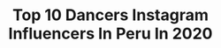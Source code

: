 ---
title: Top 10 Dancers Instagram Influencers In Peru In 2020
description: >-
  Find top dancers Instagram influencers in Peru in 2020. Most popular hashtags: #dance #dancer #reggaeton #cuarentena.
platform: Instagram
profiles:
  - username: "pallardelly"
    fullname: >-
      Fernando Pallardelly
    location: "Peru"
    followers: 23831
    engagement: 483
    commentsToLikes: 0.014833
    avatar: "https://scontent-ams4-1.cdninstagram.com/v/t51.2885-19/s320x320/91247340_534936604102044_4250363918897119232_n.jpg?_nc_ht=scontent-ams4-1.cdninstagram.com&_nc_ohc=zC24DmhQmkoAX9LPRIw&oh=0552241b9fb7c5e0f57f725fffc946ae&oe=5EBA2080"
    verified: false
    hashtags: "#veganos, #elpoderdelahora, #quedateencasa"
  - username: "andrearondonb"
    fullname: >-
      A N D R E A    R O N D O N
    location: "Peru"
    followers: 3147
    engagement: 1770
    commentsToLikes: 0.067758
    avatar: "https://scontent-lhr8-1.cdninstagram.com/v/t51.2885-19/s320x320/79789354_785417935279803_3273789330467848192_n.jpg?_nc_ht=scontent-lhr8-1.cdninstagram.com&_nc_ohc=It0chXmjE38AX-XUyGk&oh=271c8fed30f5e4e2ed9b671b1bb83b80&oe=5EBCE765"
    verified: false
    hashtags: "#corny, #fullout, #dancehallclass, #jbalvin"
  - username: "maricieloeffio"
    fullname: >-
      Maricielo Effio
    location: "Peru"
    followers: 351745
    engagement: 319
    commentsToLikes: 0.035206
    avatar: "https://scontent-lhr8-1.cdninstagram.com/v/t51.2885-19/s320x320/57168484_314027892568644_5877659978617061376_n.jpg?_nc_ht=scontent-lhr8-1.cdninstagram.com&_nc_ohc=_R1CakJnrtwAX_B9204&oh=5f7a9678f8d354bcd88114a207691541&oe=5EBC1D20"
    verified: false
    hashtags: "#pausa, #maskforall, #celebration, #lafanny"
  - username: "angelocaceres.z"
    fullname: >-
      🦁 ANGELO CACERES 🦁
    location: "Peru"
    followers: 3167
    engagement: 1037
    commentsToLikes: 0.069175
    avatar: "https://scontent-ams4-1.cdninstagram.com/v/t51.2885-19/s320x320/91859655_217392972826497_1145197517026099200_n.jpg?_nc_ht=scontent-ams4-1.cdninstagram.com&_nc_ohc=a5KDNo64Av8AX-5uDTs&oh=e0aa8326968e11b954b485d8f1ba6c28&oe=5EBB841E"
    verified: false
    hashtags: "#driptopintherain, #magasco, #barriolatino, #angelocaceres"
  - username: "amerikaoz19"
    fullname: >-
      America Orihuela
    location: "Peru"
    followers: 17497
    engagement: 667
    commentsToLikes: 0.048187
    avatar: "https://scontent-ams4-1.cdninstagram.com/v/t51.2885-19/s320x320/91953807_370073437294606_369071457482833920_n.jpg?_nc_ht=scontent-ams4-1.cdninstagram.com&_nc_ohc=dXsblic--1gAX_bXnM2&oh=84f384c5c9add88957f0b92ba5852f19&oe=5EB9AA6D"
    verified: false
    hashtags: "#cusco, #friends, #dylanfuentes, #megustaria"
  - username: "abelrdc"
    fullname: >-
      Abel Rdc
    location: "Peru"
    followers: 4682
    engagement: 1329
    commentsToLikes: 0.039932
    avatar: "https://scontent-ams4-1.cdninstagram.com/v/t51.2885-19/s320x320/71133284_952771608403833_2601875159098851328_n.jpg?_nc_ht=scontent-ams4-1.cdninstagram.com&_nc_ohc=m09fvFp0PfQAX9_jSs4&oh=cdd7a554be99f5b0860a312e417a5078&oe=5EA5561E"
    verified: false
    hashtags: "#perreito, #dembow, #maroon5, #dancedance"
  - username: "shinichi_tn"
    fullname: >-
      Shinichi Tokumori
    location: "Peru"
    followers: 4365
    engagement: 771
    commentsToLikes: 0.030052
    avatar: "https://scontent-lht6-1.cdninstagram.com/v/t51.2885-19/s320x320/75223564_586687878753315_8338812157760110592_n.jpg?_nc_ht=scontent-lht6-1.cdninstagram.com&_nc_ohc=U666iVL2o3AAX9JVWmX&oh=6161f34bc355a310b82f5ac720bd503d&oe=5EAFBB29"
    verified: false
    hashtags: "#zapateo, #london, #kingsplace, #yinyangcrew"
  - username: "mawano_pz"
    fullname: >-
      M A R I A N O 💗🤤
    location: "Peru"
    followers: 2782
    engagement: 1723
    commentsToLikes: 0.068925
    avatar: "https://scontent-ams4-1.cdninstagram.com/v/t51.2885-19/s320x320/84214617_547795959174510_144832705312325632_n.jpg?_nc_ht=scontent-ams4-1.cdninstagram.com&_nc_ohc=YvpfGTB6gNsAX8zZCbv&oh=7265c075af8f982e64a618d0237556aa&oe=5EBB1632"
    verified: false
    hashtags: "#shuffle, #shuffleshowcase, #shufflevibes, #andersonjovani"
  - username: "rodrigoespino20"
    fullname: >-
      Rodrigo Henry Espino Moreno
    location: "Peru"
    followers: 2233
    engagement: 1380
    commentsToLikes: 0.088985
    avatar: "https://scontent-lhr8-1.cdninstagram.com/v/t51.2885-19/s320x320/81831011_967365890324295_6331369182621335552_n.jpg?_nc_ht=scontent-lhr8-1.cdninstagram.com&_nc_ohc=JGTHBLdEwNAAX9VbJGd&oh=3348db0e7554f4bf18ca04d2accc2ba5&oe=5EBC6207"
    verified: false
    hashtags: "#hiphop, #chillis, #loveyourself, #dametucosita"
  - username: "jimenapardog"
    fullname: >-
      Jimena Pardo García
    location: "Peru"
    followers: 3060
    engagement: 1390
    commentsToLikes: 0.121733
    avatar: "https://scontent-lhr8-1.cdninstagram.com/v/t51.2885-19/s320x320/89956853_500475634191048_8802998346072457216_n.jpg?_nc_ht=scontent-lhr8-1.cdninstagram.com&_nc_ohc=H8OJbST1H0wAX9Soq-G&oh=51b15f5661c9e7843a7c174540b29816&oe=5EBC79F7"
    verified: false
    hashtags: "#support, #selfie, #selflove, #thankfull"
---